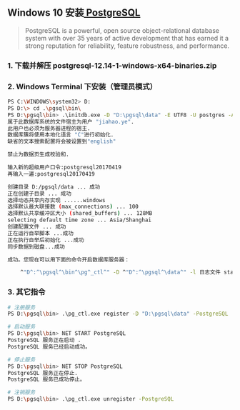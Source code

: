 ## Windows 10 安装[ PostgreSQL](https://www.postgresql.org/)

> PostgreSQL is a powerful, open source object-relational database system with over 35 years of active development that
> has earned it a strong reputation for reliability, feature robustness, and performance.

### 1. 下载并解压 postgresql-12.14-1-windows-x64-binaries.zip

### 2. Windows Terminal 下安装（管理员模式）

```bash
PS C:\WINDOWS\system32> D:
PS D:\> cd .\pgsql\bin\
PS D:\pgsql\bin> .\initdb.exe -D "D:\pgsql\data" -E UTF8 -U postgres -A password --locale=C -W
属于此数据库系统的文件宿主为用户 "jiahao.ye".
此用户也必须为服务器进程的宿主.
数据库簇将使用本地化语言 "C"进行初始化.
缺省的文本搜索配置将会被设置到"english"

禁止为数据页生成校验和.

输入新的超级用户口令:postgresql20170419
再输入一遍:postgresql20170419

创建目录 D:/pgsql/data ... 成功
正在创建子目录 ... 成功
选择动态共享内存实现 ......windows
选择默认最大联接数 (max_connections) ... 100
选择默认共享缓冲区大小 (shared_buffers) ... 128MB
selecting default time zone ... Asia/Shanghai
创建配置文件 ... 成功
正在运行自举脚本 ...成功
正在执行自举后初始化 ...成功
同步数据到磁盘...成功

成功。您现在可以用下面的命令开启数据库服务器：

    ^"D^:^\pgsql^\bin^\pg^_ctl^" -D ^"D^:^\pgsql^\data^" -l 日志文件 start

```

### 3. 其它指令

```bash
# 注册服务
PS D:\pgsql\bin> .\pg_ctl.exe register -D "D:\pgsql\data" -PostgreSQL

# 启动服务
PS D:\pgsql\bin> NET START PostgreSQL
PostgreSQL 服务正在启动 .
PostgreSQL 服务已经启动成功。

# 停止服务
PS D:\pgsql\bin> NET STOP PostgreSQL
PostgreSQL 服务正在停止.
PostgreSQL 服务已成功停止。

# 注销服务
PS D:\pgsql\bin> .\pg_ctl.exe unregister -PostgreSQL
```